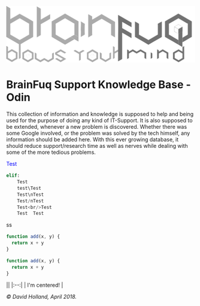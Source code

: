 ![Brainfuq Big](/uploads/brainfuq-big.png "Brainfuq Big")
<!-- TITLE: BrainOdin -->
<!-- SUBTITLE: Feel the power of unlimited knowledge! -->

# BrainFuq Support Knowledge Base - Odin

This collection of information and knowledge is supposed to help and being used for the purpose of doing any kind of IT-Support.
It is also supposed to be extended, whenever a new problem is discovered.
Whether there was some Google involved, or the problem was solved by the tech himself, any information should be added here.
With this ever growing database, it should reduce support/research time as well as nerves while dealing with some of the more tedious problems.

<span style="color:blue">Test</span>

```python
elif:
	Test
	test\Test
	Test\nTest
	Test/nTest
	Test<br/>Test
	Test  Test
```
ss
```javascript {.line-numbers}
function add(x, y) {
  return x + y
}
```


```javascript
function add(x, y) {
  return x + y
}
```

|| <!-- empty table header -->
|:--:| <!-- table header/body separator with center formatting -->
| I'm centered! | <!-- cell gets column's alignment -->

_© David Holland, April 2018._